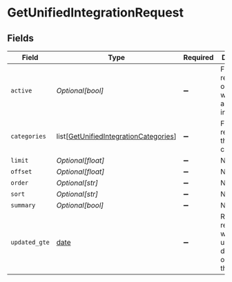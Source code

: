 # GetUnifiedIntegrationRequest


## Fields

| Field                                                                                               | Type                                                                                                | Required                                                                                            | Description                                                                                         |
| --------------------------------------------------------------------------------------------------- | --------------------------------------------------------------------------------------------------- | --------------------------------------------------------------------------------------------------- | --------------------------------------------------------------------------------------------------- |
| `active`                                                                                            | *Optional[bool]*                                                                                    | :heavy_minus_sign:                                                                                  | Filter the results for only the workspace's active integrations                                     |
| `categories`                                                                                        | list[[GetUnifiedIntegrationCategories](../../models/operations/getunifiedintegrationcategories.md)] | :heavy_minus_sign:                                                                                  | Filter the results on these categories                                                              |
| `limit`                                                                                             | *Optional[float]*                                                                                   | :heavy_minus_sign:                                                                                  | N/A                                                                                                 |
| `offset`                                                                                            | *Optional[float]*                                                                                   | :heavy_minus_sign:                                                                                  | N/A                                                                                                 |
| `order`                                                                                             | *Optional[str]*                                                                                     | :heavy_minus_sign:                                                                                  | N/A                                                                                                 |
| `sort`                                                                                              | *Optional[str]*                                                                                     | :heavy_minus_sign:                                                                                  | N/A                                                                                                 |
| `summary`                                                                                           | *Optional[bool]*                                                                                    | :heavy_minus_sign:                                                                                  | N/A                                                                                                 |
| `updated_gte`                                                                                       | [date](https://docs.python.org/3/library/datetime.html#date-objects)                                | :heavy_minus_sign:                                                                                  | Return only results whose updated date is equal or greater to this value                            |